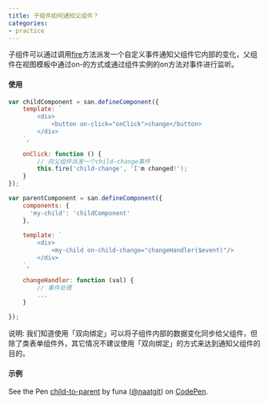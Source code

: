 ```yaml
---
title: 子组件如何通知父组件？
categories:
- practice
---
```


子组件可以通过调用[fire](https://ecomfe.github.io/san/doc/api/#fire)方法派发一个自定义事件通知父组件它内部的变化，父组件在视图模板中通过on-的方式或通过组件实例的on方法对事件进行监听。

#### 使用
```javascript
var childComponent = san.defineComponent({    
    template: `
        <div>
            <button on-click="onClick">change</button>
        </div>
    `,
    
    onClick: function () {
        // 向父组件派发一个child-change事件
        this.fire('child-change', 'I'm changed!');
    }
});

var parentComponent = san.defineComponent({
    components: {
      'my-child': 'childComponent'
    },
  
    template: `
        <div>
            <my-child on-child-change="changeHandler($event)"/>
        </div>
    `,
  
    changeHandler: function (val) {
        // 事件处理
        ...
    }

});
```
说明: 我们知道使用「双向绑定」可以将子组件内部的数据变化同步给父组件，但除了类表单组件外，其它情况不建议使用「双向绑定」的方式来达到通知父组件的目的。

#### 示例
<p data-height="265" data-theme-id="0" data-slug-hash="wqrGLy" data-default-tab="result" data-user="naatgit" data-embed-version="2" data-pen-title="child-to-parent" class="codepen">See the Pen <a href="https://codepen.io/naatgit/pen/wqrGLy/">child-to-parent</a> by funa (<a href="https://codepen.io/naatgit">@naatgit</a>) on <a href="https://codepen.io">CodePen</a>.</p>
<script async src="https://production-assets.codepen.io/assets/embed/ei.js"></script>
